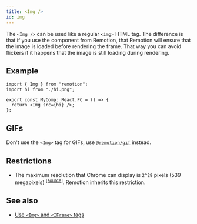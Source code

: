 ```yaml
---
title: <Img />
id: img
---
```


The `<Img />` can be used like a regular `<img>` HTML tag.
The difference is that if you use the component from Remotion, that Remotion will ensure that the image is loaded before rendering the frame. That way you can avoid flickers if it happens that the image is still loading during rendering.

## Example

```tsx twoslash
import { Img } from "remotion";
import hi from "./hi.png";

export const MyComp: React.FC = () => {
  return <Img src={hi} />;
};
```

## GIFs

Don't use the `<Img>` tag for GIFs, use [`@remotion/gif`](/docs/gif) instead.

## Restrictions

- The maximum resolution that Chrome can display is `2^29` pixels (539 megapixels) <sup><a href="https://stackoverflow.com/questions/57223559/what-is-the-maximum-image-dimensions-supported-in-desktop-chrome#:~:text=than%202%5E29-,(539MP)">[source]</a></sup>. Remotion inherits this restriction.

## See also

- [Use `<Img>` and `<IFrame>` tags](/docs/use-img-and-iframe)
